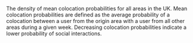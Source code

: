 The density of mean colocation probabilities for all areas in the UK. Mean colocation probabilities are defined as the average probability of a colocation between a user from the origin area with a user from all other areas during a given week. Decreasing colocation probabilities indicate a lower probability of social interactions. 